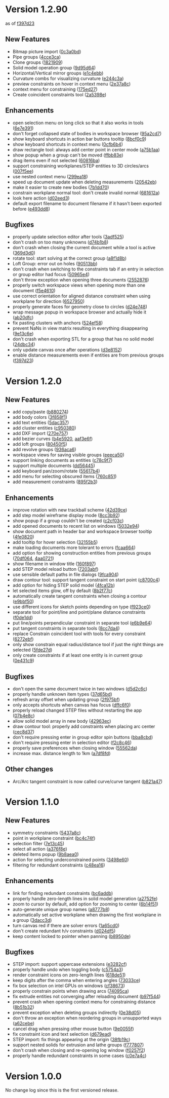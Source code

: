 # Version 1.2.90

as of [f397d23](https://github.com/dune3d/dune3d/commit/f397d23b1d1d350edb48725ca4981fc22ffa7d7b)

## New Features

 - Bitmap picture import ([0c3a0bd](https://github.com/dune3d/dune3d/commit/0c3a0bd84493484b5f552ebea04c3920e2edf89f))
 - Pipe groups ([4cce3ca](https://github.com/dune3d/dune3d/commit/4cce3cafd5e16c9873db5123f3dd54182b7e500c))
 - Clone groups ([1821909](https://github.com/dune3d/dune3d/commit/18219099be0f480c39442fc6cdaf9b5b1a024b50))
 - Solid model operation group ([9d95d64](https://github.com/dune3d/dune3d/commit/9d95d6486b1a32fa4d2c4c0a35e6ca953fbadd4a))
 - Horizontal/Vertical mirror groups ([e1c4ebb](https://github.com/dune3d/dune3d/commit/e1c4ebbf59432a147bae069e46b9d553826a9e12))
 - Curvature combs for visualizing curvature ([e244c3a](https://github.com/dune3d/dune3d/commit/e244c3a03d51e339f74a7266d0f7bb1023ee9e57))
 - preview constraints on hover in context menu ([2e37a8c](https://github.com/dune3d/dune3d/commit/2e37a8c5f066012bd34ec33123b708be9fca9ac9))
 - context menu for constraining ([175ed27](https://github.com/dune3d/dune3d/commit/175ed27848d3f94da13e24cceff0f637192d5f5e))
 - Create coincident constraints tool ([2a5398e](https://github.com/dune3d/dune3d/commit/2a5398e9114ea6cf7486c0c7d53155b691092508))

## Enhancements

 - open selection menu on long click so that it also works in tools ([6e7e391](https://github.com/dune3d/dune3d/commit/6e7e39108e8c9f972a79f66f29704023cdaece08))
 - don't forget collapsed state of bodies in workspace browser ([95a2cd7](https://github.com/dune3d/dune3d/commit/95a2cd7e50d082d49d24d017ea4fa86776cf0469))
 - show keyboard shortcuts in action bar buttons tooltip ([8bcf0c9](https://github.com/dune3d/dune3d/commit/8bcf0c9b8b0917937c9d7c2411383246e595513f))
 - show keyboard shortcuts in context menu ([0cfb6b4](https://github.com/dune3d/dune3d/commit/0cfb6b474d019e4da0ed48ad02dde7f25718e73c))
 - draw rectangle tool: always add center point in center mode ([a75b1aa](https://github.com/dune3d/dune3d/commit/a75b1aa3193c11676183afb9f9c2dd43ef82413d))
 - show popup when a group can't be moved ([ffbb83e](https://github.com/dune3d/dune3d/commit/ffbb83ee3822d0fe02fc933c381dd270d815cccb))
 - drag items even if not selected ([60816ba](https://github.com/dune3d/dune3d/commit/60816ba332f4a83f168b020d3967a66ba2e8fe5b))
 - support constraining workplanes/STEP entities to 3D circles/arcs ([007f5ee](https://github.com/dune3d/dune3d/commit/007f5ee18aa6849a158d47b3339d421e28015182))
 - use nested context menu ([299ea18](https://github.com/dune3d/dune3d/commit/299ea187ab5b1f9a4130ea22bf84029962635d1d))
 - speed up document update when deleting measurements ([20542eb](https://github.com/dune3d/dune3d/commit/20542eb48cf8968c14b8b1b53edfb62db9bbd73d))
 - make it easier to create new bodies ([7b1dd70](https://github.com/dune3d/dune3d/commit/7b1dd707120e609479acdfb5edf09d0b565b33f0))
 - constrain workplane normal tool: don't create invalid normal ([681612a](https://github.com/dune3d/dune3d/commit/681612ad16d72776851d885ca5e2deed0788b0fc))
 - look here action ([d02eed3](https://github.com/dune3d/dune3d/commit/d02eed373615ab9facf232f4aaea5154fe85b282))
 - default export filename to document filename if it hasn't been exported before ([e493dd8](https://github.com/dune3d/dune3d/commit/e493dd8d06a3ed44ed2419805e94c40afa7b6166))

## Bugfixes

 - properly update selection editor after tools ([3adf525](https://github.com/dune3d/dune3d/commit/3adf525c710aa6f03d45171a2b96eab69f13aaf9))
 - don't crash on too many unknowns ([d74b1b8](https://github.com/dune3d/dune3d/commit/d74b1b8174a9d9bd610be07d1bd5e585039c9373))
 - don't crash when closing the current document while a tool is active ([369d3d0](https://github.com/dune3d/dune3d/commit/369d3d0dda6d2a79b177fdfd17f384cb1c398c69))
 - rotate tool: start solving at the correct group ([a8f1d8b](https://github.com/dune3d/dune3d/commit/a8f1d8b538bc14a3bd8d8c24093ba6d2ad6eccc4))
 - Loft Group: error out on holes ([90513bb](https://github.com/dune3d/dune3d/commit/90513bb8de89c20eda9260a434141415a792b703))
 - don't crash when switching to the constraints tab if an entry in selection or group editor had focus ([50965e4](https://github.com/dune3d/dune3d/commit/50965e4c738a8791b7e6af66935e1f03c2c02871))
 - don't throw exception when opening three documents ([2552876](https://github.com/dune3d/dune3d/commit/2552876df87ee6ee833dc2d89f5c3bbcc9c7c665))
 - properly switch workspace views when opening more than one document ([f5e4610](https://github.com/dune3d/dune3d/commit/f5e4610b5a0213da592f8d0749939c39eec037ad))
 - use correct orientation for aligned distance constraint when using workplane for direction ([6527950](https://github.com/dune3d/dune3d/commit/6527950ef79a622e0d9b6bae3d992d01b986b9d2))
 - properly generate faces for geometry close to circles ([d24e748](https://github.com/dune3d/dune3d/commit/d24e7488ae24bd80e940fa3d737a291a4cf30622))
 - wrap message popup in workspace browser and actually hide it ([ab20dfc](https://github.com/dune3d/dune3d/commit/ab20dfce4673a6bf73614eca46c81050b92ea13f))
 - fix pasting clusters with anchors ([524ef58](https://github.com/dune3d/dune3d/commit/524ef58becfea5a67dd9d24dd1b2c8fe62bf75e8))
 - prevent NaNs in view matrix resulting in everything disappearing ([9e13c6e](https://github.com/dune3d/dune3d/commit/9e13c6e6d06aac4eb0d2adade5a7be9ae80a9619))
 - don't crash when exporting STL for a group that has no solid model ([24dbc34](https://github.com/dune3d/dune3d/commit/24dbc34a7fbc9bd52f93506ffa7dc9185d265d67))
 - only update canvas once after operations ([d3e8152](https://github.com/dune3d/dune3d/commit/d3e81526a847e200fc8b7f7cddd9afacbb7d0021))
 - enable distance measurements even if entities are from previous groups ([f397d23](https://github.com/dune3d/dune3d/commit/f397d23b1d1d350edb48725ca4981fc22ffa7d7b))


# Version 1.2.0

## New Features

 - add copy/paste ([b880274](https://github.com/dune3d/dune3d/commit/b8802743de03cb7dbeb14f64993d57f28312812f))
 - add body colors ([3f858f1](https://github.com/dune3d/dune3d/commit/3f858f158fc0a25f7f006e6f6f20eeeefe743bd6))
 - add text entities ([5dac357](https://github.com/dune3d/dune3d/commit/5dac35766a8cf86aa0fbb2a67a7c1dfc13d36b48))
 - add cluster entities ([c950380](https://github.com/dune3d/dune3d/commit/c9503801e41389b1f5b0355d40091b18e2bb2f65))
 - add DXF import ([270e757](https://github.com/dune3d/dune3d/commit/270e757acc73981a0f38b48f5967652ab754774d))
 - add bezier curves ([b4e5920](https://github.com/dune3d/dune3d/commit/b4e5920a49182dfe8c11d7d17d0b861648804d21), [aaf3e6f](https://github.com/dune3d/dune3d/commit/aaf3e6f6b5506fdc2600e8578f5d697b68e8e413))
 - add loft groups ([80450f5](https://github.com/dune3d/dune3d/commit/80450f5e0cbbb666f4fb9949e6ab37ee482366fc))
 - add revolve groups ([936aca6](https://github.com/dune3d/dune3d/commit/936aca66c6d214402d626edf27a4a04a641857f9))
 - workspace views for saving visible groups ([eeeca50](https://github.com/dune3d/dune3d/commit/eeeca50546caba676ddaaf2dd5c74acc29bad16c))
 - support linking documents as entities ([c78c9f7](https://github.com/dune3d/dune3d/commit/c78c9f79b06f41052ba7b702b8a3189a97b75840))
 - support multiple documents ([dd56445](https://github.com/dune3d/dune3d/commit/dd5644582a9b5d134db1575163d7afd7be618e34))
 - add keyboard pan/zoom/rotate ([55617b4](https://github.com/dune3d/dune3d/commit/55617b48873883dbf8e3837b27a37b3832b180df))
 - add menu for selecting obscured items ([760c851](https://github.com/dune3d/dune3d/commit/760c8510b762972c77ac0eda4ca84d5f0e400e2a))
 - add measurement constraints ([895f2b3](https://github.com/dune3d/dune3d/commit/895f2b36563c586a9f35274f7b44320fa12e30cb))

## Enhancements

 - improve rotation with new trackball scheme ([42d39ce](https://github.com/dune3d/dune3d/commit/42d39ce7fdd44f93ce71cce61e56bf1dc3967094))
 - add step model wireframe display mode ([8cc3b92](https://github.com/dune3d/dune3d/commit/8cc3b920f04315640928d271ffbf7b49263444ed))
 - show popup if a group couldn't be created ([c2cf03c](https://github.com/dune3d/dune3d/commit/c2cf03c1d735be527d853f0f65eff02a697348c4))
 - add opened documents to recent list on windows ([5032e94](https://github.com/dune3d/dune3d/commit/5032e94e20ab7e1c87bd635c166aed65e168b821))
 - show document path in header bar and workspace browser tooltip ([4fe0820](https://github.com/dune3d/dune3d/commit/4fe082083a42de88b0d0d4b31d9fe2824b52a857))
 - add tooltip for hover selection ([32155b5](https://github.com/dune3d/dune3d/commit/32155b514a17ff8143ed4ffc0da95adabcd01036))
 - make loading documents more tolerant to errors ([fcaa664](https://github.com/dune3d/dune3d/commit/fcaa664aebfa6f07665ac806acba87d960fc0297))
 - add option for showing construction entities from previous groups ([70df064](https://github.com/dune3d/dune3d/commit/70df064886264d04a62d02139c97d327f3edfc9f), [4aa0721](https://github.com/dune3d/dune3d/commit/4aa0721c66e4c15d878886a46ddd91d361078dd9))
 - show filename in window title ([160f897](https://github.com/dune3d/dune3d/commit/160f8971407540f18f0692e7fd8c0fa50b0f257f))
 - add STEP model reload button ([7203abf](https://github.com/dune3d/dune3d/commit/7203abff704111b8f20af34a51fc7ad22b569259))
 - use sensible default paths in file dialogs ([9fca904](https://github.com/dune3d/dune3d/commit/9fca904798ab9686c6228cf0c8efad3a275f5509))
 - draw contour tool: support tangent constraint on start point ([c8700c4](https://github.com/dune3d/dune3d/commit/c8700c4350c595c33216fcdd91df89f8b6bd2fab))
 - add option for hiding STEP solid model ([4fca12b](https://github.com/dune3d/dune3d/commit/4fca12b13e1f092d66cae6647c344b2eb5462f48))
 - let selected items glow, off by default ([8b2f77c](https://github.com/dune3d/dune3d/commit/8b2f77cec27476adba4cffd59362748e39875c1d))
 - automatically create tangent constraints when closing a contour ([e9bbf50](https://github.com/dune3d/dune3d/commit/e9bbf5075513ffc9b7502ac90a8bbb780255fd2d))
 - use different icons for sketch points depending on type ([f923ce0](https://github.com/dune3d/dune3d/commit/f923ce0d2cf7d095a8ac0bf726ff965cee641e07))
 - separate tool for point/line and point/plane distance constraints ([f0de1dd](https://github.com/dune3d/dune3d/commit/f0de1dd4e933794bc81370ac53d52fb02157585d))
 - put line/points perpendicular constraint in separate tool ([e6b9e64](https://github.com/dune3d/dune3d/commit/e6b9e64e7dcc0dcd7bef9160480260ff91df8fca))
 - put tangent constraints in separate tools ([8cc7da4](https://github.com/dune3d/dune3d/commit/8cc7da4c6c39a6e9147626f6c12d418031ed5c56))
 - replace Constrain coincident tool with tools for every constraint ([6272ebf](https://github.com/dune3d/dune3d/commit/6272ebf07530547366453f2d9d8f4a25fd274f96))
 - only show constrain equal radius/distance tool if just the right things are selected ([5fde27d](https://github.com/dune3d/dune3d/commit/5fde27dbeeef25fe74d01ebda88687784b3068bb))
 - only create constraints if at least one entity is in current group ([0e431c9](https://github.com/dune3d/dune3d/commit/0e431c9a0147fc489dd5e400da5f96892935d08b))


## Bugfixes

 - don't open the same document twice in two windows ([d5d2c6c](https://github.com/dune3d/dune3d/commit/d5d2c6c06db8d35d46829742c8b20b81ca90c1c0))
 - properly handle unknown item types ([37d65bd](https://github.com/dune3d/dune3d/commit/37d65bd4b585b03ab35c81e8686217aed62cb96d))
 - refresh array offset when updating group ([2f975bf](https://github.com/dune3d/dune3d/commit/2f975bfa4e914b2298adf21e30dae51a73b64963))
 - only accepts shortcuts when canvas has focus ([dffc6f0](https://github.com/dune3d/dune3d/commit/dffc6f0412b369fdaab1ba2e68ffb593b63c0a83))
 - properly reload changed STEP files without restarting the app ([07b4e8c](https://github.com/dune3d/dune3d/commit/07b4e8c3a567b87fdbffb26099b92010a92f7420))
 - allow solid model array in new body ([42963ec](https://github.com/dune3d/dune3d/commit/42963ec3ee77b4910caff434fe769b6b473c7ca0))
 - draw contour tool: properly add constraints when placing arc center ([cec8d37](https://github.com/dune3d/dune3d/commit/cec8d37f3d5110d670e0b7b3ad9504149ed3d677))
 - don't require pressing enter in group editor spin buttons ([bba8cbd](https://github.com/dune3d/dune3d/commit/bba8cbd0a6d30ffa5bbfc24f0d1b2e441b754fb4))
 - don't require pressing enter in selection editor ([f2c8c46](https://github.com/dune3d/dune3d/commit/f2c8c46879bf29fac197279bd9fbd7def6227c57))
 - properly save preferences when closing window ([55562da](https://github.com/dune3d/dune3d/commit/55562dac499784d5ba0fc6195a95646ea6d7a544))
 - increase max. distance length to 1km ([a7df8fd](https://github.com/dune3d/dune3d/commit/a7df8fd18fe98ac03fa143c4de1c0d24330257f8))

## Other changes
 - Arc/Arc tangent constraint is now called curve/curve tangent ([b821a47](https://github.com/dune3d/dune3d/commit/b821a47883e3df58e417c6e10852f93ca8f64646))

# Version 1.1.0

## New Features

 - symmetry constraints ([5437a8c](https://github.com/dune3d/dune3d/commit/5437a8c1be3d1696d55a7114a81088dc7e2ee9d1))
 - point in workplane constraint ([bc4c74f](https://github.com/dune3d/dune3d/commit/bc4c74f667e2de1576600841038ba6e7aaa5d2ac))
 - selection filter ([7e13c45](https://github.com/dune3d/dune3d/commit/7e13c45dc98a89471950ed3a6b3ad35a0e040420))
 - select all action ([a376f8e](https://github.com/dune3d/dune3d/commit/a376f8e32e29c4064a47f79186e142cc88edae02))
 - deleted items popup ([9b8aea0](https://github.com/dune3d/dune3d/commit/9b8aea0810dea6f47b9991fa5cd9b858e0d4d57c))
 - action for selecting underconstrained points ([3498e60](https://github.com/dune3d/dune3d/commit/3498e602171d67c9c90cf78a674bfcf1d62036b7))
 - filtering for redundant constraints ([c48ea16](https://github.com/dune3d/dune3d/commit/c48ea167efa27b90f272a75021fda129820ccbaa))

## Enhancements

 - link for finding redundant constraints ([bc6addb](https://github.com/dune3d/dune3d/commit/bc6addb813635b9ed27bf32c52983a68a48c91b1))
 - properly handle zero-length lines in solid model generation ([a2752fe](https://github.com/dune3d/dune3d/commit/a2752fe8ef4f50f6527d7a571d76373d28def64b))
 - zoom to cursor by default, add option for zooming to center ([6b14f51](https://github.com/dune3d/dune3d/commit/6b14f51febf5a51bc6cd7345f4cdfe62828e7e94))
 - auto-generate unique group names ([a8777b8](https://github.com/dune3d/dune3d/commit/a8777b828532cde263f1c2873caeceba7e7c423f))
 - automatically set active workplane when drawing the first workplane in a group ([3dacc3d](https://github.com/dune3d/dune3d/commit/3dacc3d8e943ff16ff43ecd47e05bcb92fb93ecb))
 - turn canvas red if there are solver errors ([1a65cd0](https://github.com/dune3d/dune3d/commit/1a65cd0c6be525c3b5c6d620fcbf85fad4b87f8a))
 - don't create redundant h/v constraints ([d024df5](https://github.com/dune3d/dune3d/commit/d024df50555fe48ca5c537665f42b4229257e3e8))
 - keep content locked to pointer when panning ([b8950de](https://github.com/dune3d/dune3d/commit/b8950de7c1fb76cc476a4b199955ecc978e2edbd))

## Bugfixes

 - STEP import: support uppercase extensions ([e3282cf](https://github.com/dune3d/dune3d/commit/e3282cf6382064b281057b9d4df5683ae8d8402b))
 - properly handle undo when toggling body ([c5754a3](https://github.com/dune3d/dune3d/commit/c5754a39d08bf343f52ec7e08cdae10938b13abe))
 - render constraint icons on zero-length lines ([618de51](https://github.com/dune3d/dune3d/commit/618de513db19eca6c45eac4bef0b90ed21c36a6a))
 - keep digits after the comma when entering angles ([73033ce](https://github.com/dune3d/dune3d/commit/73033ce86876c8d8dc6f418610015ba57d7e165a))
 - fix box selection on intel GPUs on windows ([cf38673](https://github.com/dune3d/dune3d/commit/cf38673cbdab65898bc0ff5785afe0e17e70495a))
 - properly constrain points when drawing arcs ([74095ca](https://github.com/dune3d/dune3d/commit/74095cae547bf88dc46e75661fc941c4fdbc2717))
 - fix extrude entities not converging after reloading document ([b97f544](https://github.com/dune3d/dune3d/commit/b97f5440c56ce39186864b79052c69fd1ae9b87d))
 - prevent crash when opening context menu for constraining distance ([8b51b32](https://github.com/dune3d/dune3d/commit/8b51b327c2432c1abf22e8b46e48334ae856a506))
 - prevent exception when deleting groups indirectly ([0e38d05](https://github.com/dune3d/dune3d/commit/0e38d05f3143eb01b9918953485af749761b7cbb))
 - don't throw an exception when reordering groups in unsupported ways ([a62cebe](https://github.com/dune3d/dune3d/commit/a62cebe59f15a6f0b61912416d104b80cd70f224))
 - cancel drag when pressing other mouse button ([9e0055f](https://github.com/dune3d/dune3d/commit/9e0055fd8210bb3214d9e67b707a5664e908d468))
 - fix constraint icon and text selection ([d679ead](https://github.com/dune3d/dune3d/commit/d679ead3ad5c8a5cd46e6999ee2382c498f919d1))
 - STEP import: fix things appearing at the origin ([38fb19c](https://github.com/dune3d/dune3d/commit/38fb19c626c54921373f89c19b8a8e9540e5af95))
 - support nested solids for extrusion and lathe groups ([f777807](https://github.com/dune3d/dune3d/commit/f777807b41c4dd87c25fe9cddf7e65adc06924dc))
 - don't crash when closing and re-opening log window ([f0257f2](https://github.com/dune3d/dune3d/commit/f0257f2da931efc7eadada0445f37d0a128cee1a))
 - properly handle redundant constraints in some cases ([c0e7a4c](https://github.com/dune3d/dune3d/commit/c0e7a4cd9e79ac2cc9b85088df839e05ef4d9182))

# Version 1.0.0

No change log since this is the first versioned release.
